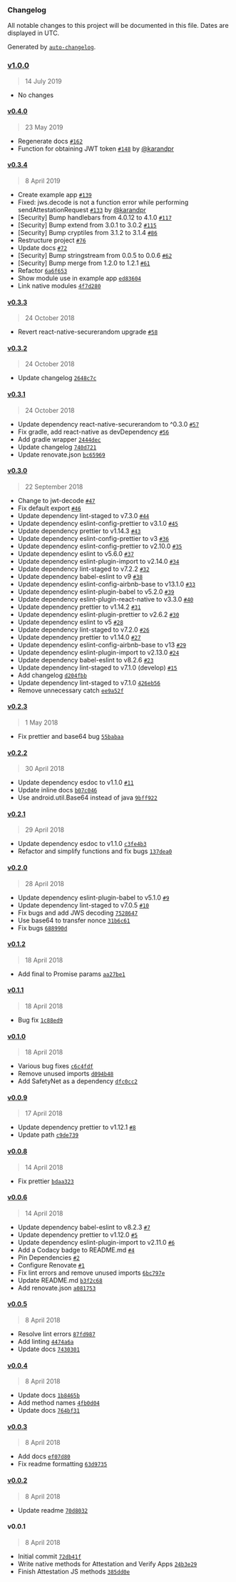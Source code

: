 ### Changelog

All notable changes to this project will be documented in this file. Dates are displayed in UTC.

Generated by [`auto-changelog`](https://github.com/CookPete/auto-changelog).

### [v1.0.0](https://github.com/rajivshah3/react-native-google-safetynet/compare/v0.4.0...v1.0.0)

> 14 July 2019

- No changes

#### [v0.4.0](https://github.com/rajivshah3/react-native-google-safetynet/compare/v0.3.4...v0.4.0)

> 23 May 2019

- Regenerate docs [`#162`](https://github.com/rajivshah3/react-native-google-safetynet/pull/162)
- Function for obtaining JWT token [`#148`](https://github.com/rajivshah3/react-native-google-safetynet/pull/148) by [@karandpr](https://github.com/karandpr)

#### [v0.3.4](https://github.com/rajivshah3/react-native-google-safetynet/compare/v0.3.3...v0.3.4)

> 8 April 2019

- Create example app [`#139`](https://github.com/rajivshah3/react-native-google-safetynet/pull/139)
- Fixed:  jws.decode is not a function error while performing sendAttestationRequest [`#133`](https://github.com/rajivshah3/react-native-google-safetynet/pull/133) by [@karandpr](https://github.com/karandpr)
- [Security] Bump handlebars from 4.0.12 to 4.1.0 [`#117`](https://github.com/rajivshah3/react-native-google-safetynet/pull/117)
- [Security] Bump extend from 3.0.1 to 3.0.2 [`#115`](https://github.com/rajivshah3/react-native-google-safetynet/pull/115)
- [Security] Bump cryptiles from 3.1.2 to 3.1.4 [`#86`](https://github.com/rajivshah3/react-native-google-safetynet/pull/86)
- Restructure project [`#76`](https://github.com/rajivshah3/react-native-google-safetynet/pull/76)
- Update docs [`#72`](https://github.com/rajivshah3/react-native-google-safetynet/pull/72)
- [Security] Bump stringstream from 0.0.5 to 0.0.6 [`#62`](https://github.com/rajivshah3/react-native-google-safetynet/pull/62)
- [Security] Bump merge from 1.2.0 to 1.2.1 [`#61`](https://github.com/rajivshah3/react-native-google-safetynet/pull/61)
- Refactor [`6a6f653`](https://github.com/rajivshah3/react-native-google-safetynet/commit/6a6f653872be4ecca4b5bf75ef39799b3bd76359)
- Show module use in example app [`ed83604`](https://github.com/rajivshah3/react-native-google-safetynet/commit/ed836042ca3eab08580ea0e1a915d0d8c34e1a3c)
- Link native modules [`4f7d280`](https://github.com/rajivshah3/react-native-google-safetynet/commit/4f7d280f334118927824a9143a072a101b46b565)

#### [v0.3.3](https://github.com/rajivshah3/react-native-google-safetynet/compare/v0.3.2...v0.3.3)

> 24 October 2018

- Revert react-native-securerandom upgrade [`#58`](https://github.com/rajivshah3/react-native-google-safetynet/pull/58)

#### [v0.3.2](https://github.com/rajivshah3/react-native-google-safetynet/compare/v0.3.1...v0.3.2)

> 24 October 2018

- Update changelog [`2648c7c`](https://github.com/rajivshah3/react-native-google-safetynet/commit/2648c7c25b66b3843b2f43b4eac5bb8d389a112c)

#### [v0.3.1](https://github.com/rajivshah3/react-native-google-safetynet/compare/v0.3.0...v0.3.1)

> 24 October 2018

- Update dependency react-native-securerandom to ^0.3.0 [`#57`](https://github.com/rajivshah3/react-native-google-safetynet/pull/57)
- Fix gradle, add react-native as devDependency [`#56`](https://github.com/rajivshah3/react-native-google-safetynet/pull/56)
- Add gradle wrapper [`2444dec`](https://github.com/rajivshah3/react-native-google-safetynet/commit/2444dec92d80e9f5ffa25131da2876e1167be500)
- Update changelog [`740d721`](https://github.com/rajivshah3/react-native-google-safetynet/commit/740d7210bf25bd7c1ec213be8518167d652d89c4)
- Update renovate.json [`bc65969`](https://github.com/rajivshah3/react-native-google-safetynet/commit/bc6596959389e0699d0422fdfda7f138441263f4)

#### [v0.3.0](https://github.com/rajivshah3/react-native-google-safetynet/compare/v0.2.3...v0.3.0)

> 22 September 2018

- Change to jwt-decode [`#47`](https://github.com/rajivshah3/react-native-google-safetynet/pull/47)
- Fix default export [`#46`](https://github.com/rajivshah3/react-native-google-safetynet/pull/46)
- Update dependency lint-staged to v7.3.0 [`#44`](https://github.com/rajivshah3/react-native-google-safetynet/pull/44)
- Update dependency eslint-config-prettier to v3.1.0 [`#45`](https://github.com/rajivshah3/react-native-google-safetynet/pull/45)
- Update dependency prettier to v1.14.3 [`#43`](https://github.com/rajivshah3/react-native-google-safetynet/pull/43)
- Update dependency eslint-config-prettier to v3 [`#36`](https://github.com/rajivshah3/react-native-google-safetynet/pull/36)
- Update dependency eslint-config-prettier to v2.10.0 [`#35`](https://github.com/rajivshah3/react-native-google-safetynet/pull/35)
- Update dependency eslint to v5.6.0 [`#37`](https://github.com/rajivshah3/react-native-google-safetynet/pull/37)
- Update dependency eslint-plugin-import to v2.14.0 [`#34`](https://github.com/rajivshah3/react-native-google-safetynet/pull/34)
- Update dependency lint-staged to v7.2.2 [`#32`](https://github.com/rajivshah3/react-native-google-safetynet/pull/32)
- Update dependency babel-eslint to v9 [`#38`](https://github.com/rajivshah3/react-native-google-safetynet/pull/38)
- Update dependency eslint-config-airbnb-base to v13.1.0 [`#33`](https://github.com/rajivshah3/react-native-google-safetynet/pull/33)
- Update dependency eslint-plugin-babel to v5.2.0 [`#39`](https://github.com/rajivshah3/react-native-google-safetynet/pull/39)
- Update dependency eslint-plugin-react-native to v3.3.0 [`#40`](https://github.com/rajivshah3/react-native-google-safetynet/pull/40)
- Update dependency prettier to v1.14.2 [`#31`](https://github.com/rajivshah3/react-native-google-safetynet/pull/31)
- Update dependency eslint-plugin-prettier to v2.6.2 [`#30`](https://github.com/rajivshah3/react-native-google-safetynet/pull/30)
- Update dependency eslint to v5 [`#28`](https://github.com/rajivshah3/react-native-google-safetynet/pull/28)
- Update dependency lint-staged to v7.2.0 [`#26`](https://github.com/rajivshah3/react-native-google-safetynet/pull/26)
- Update dependency prettier to v1.14.0 [`#27`](https://github.com/rajivshah3/react-native-google-safetynet/pull/27)
- Update dependency eslint-config-airbnb-base to v13 [`#29`](https://github.com/rajivshah3/react-native-google-safetynet/pull/29)
- Update dependency eslint-plugin-import to v2.13.0 [`#24`](https://github.com/rajivshah3/react-native-google-safetynet/pull/24)
- Update dependency babel-eslint to v8.2.6 [`#23`](https://github.com/rajivshah3/react-native-google-safetynet/pull/23)
- Update dependency lint-staged to v7.1.0 (develop) [`#15`](https://github.com/rajivshah3/react-native-google-safetynet/pull/15)
- Add changelog [`d204fbb`](https://github.com/rajivshah3/react-native-google-safetynet/commit/d204fbb611656d4400e3a38147f57b852676e105)
- Update dependency lint-staged to v7.1.0 [`426eb56`](https://github.com/rajivshah3/react-native-google-safetynet/commit/426eb56a464fa237e7551541caaf489fe4432437)
- Remove unnecessary catch [`ee9a52f`](https://github.com/rajivshah3/react-native-google-safetynet/commit/ee9a52fa19e81c673abdb9adbda52508aa50fda1)

#### [v0.2.3](https://github.com/rajivshah3/react-native-google-safetynet/compare/v0.2.2...v0.2.3)

> 1 May 2018

- Fix prettier and base64 bug [`55babaa`](https://github.com/rajivshah3/react-native-google-safetynet/commit/55babaa45773955580b129799f46e039d5412f83)

#### [v0.2.2](https://github.com/rajivshah3/react-native-google-safetynet/compare/v0.2.1...v0.2.2)

> 30 April 2018

- Update dependency esdoc to v1.1.0 [`#11`](https://github.com/rajivshah3/react-native-google-safetynet/pull/11)
- Update inline docs [`b07c046`](https://github.com/rajivshah3/react-native-google-safetynet/commit/b07c04665037a5d6ec538621c05c065aee529108)
- Use android.util.Base64 instead of java [`9bff922`](https://github.com/rajivshah3/react-native-google-safetynet/commit/9bff922c58dda992f025bb51d86eca83c0fc0b04)

#### [v0.2.1](https://github.com/rajivshah3/react-native-google-safetynet/compare/v0.2.0...v0.2.1)

> 29 April 2018

- Update dependency esdoc to v1.1.0 [`c3fe4b3`](https://github.com/rajivshah3/react-native-google-safetynet/commit/c3fe4b341f6a15a927c5ba1be08fd6aac02efe8f)
- Refactor and simplify functions and fix bugs [`137dea0`](https://github.com/rajivshah3/react-native-google-safetynet/commit/137dea0ba0884d9727ad601e37973df71f7728f1)

#### [v0.2.0](https://github.com/rajivshah3/react-native-google-safetynet/compare/v0.1.2...v0.2.0)

> 28 April 2018

- Update dependency eslint-plugin-babel to v5.1.0 [`#9`](https://github.com/rajivshah3/react-native-google-safetynet/pull/9)
- Update dependency lint-staged to v7.0.5 [`#10`](https://github.com/rajivshah3/react-native-google-safetynet/pull/10)
- Fix bugs and add JWS decoding [`7528647`](https://github.com/rajivshah3/react-native-google-safetynet/commit/7528647cc81757c893b50c94455a597cc500ab42)
- Use base64 to transfer nonce [`31b6c61`](https://github.com/rajivshah3/react-native-google-safetynet/commit/31b6c613d6a8b02a89512bf574800828abe5d1e3)
- Fix bugs [`688990d`](https://github.com/rajivshah3/react-native-google-safetynet/commit/688990dab957e1a0d909bf4e5227d61c28ed3d55)

#### [v0.1.2](https://github.com/rajivshah3/react-native-google-safetynet/compare/v0.1.1...v0.1.2)

> 18 April 2018

- Add final to Promise params [`aa27be1`](https://github.com/rajivshah3/react-native-google-safetynet/commit/aa27be19081074baefdae95b3ae49f2b0aab363f)

#### [v0.1.1](https://github.com/rajivshah3/react-native-google-safetynet/compare/v0.1.0...v0.1.1)

> 18 April 2018

- Bug fix [`1c88ed9`](https://github.com/rajivshah3/react-native-google-safetynet/commit/1c88ed9bef05ec7e3021ff640cd730aca0211e11)

#### [v0.1.0](https://github.com/rajivshah3/react-native-google-safetynet/compare/v0.0.9...v0.1.0)

> 18 April 2018

- Various bug fixes [`c6c4fdf`](https://github.com/rajivshah3/react-native-google-safetynet/commit/c6c4fdf120064f485e146e77309823a08ff2d9d4)
- Remove unused imports [`d094b48`](https://github.com/rajivshah3/react-native-google-safetynet/commit/d094b4878da735e8863a6270c54f40f922c5772d)
- Add SafetyNet as a dependency [`dfc0cc2`](https://github.com/rajivshah3/react-native-google-safetynet/commit/dfc0cc2fc9a1d3d79e223661799f76cb34877981)

#### [v0.0.9](https://github.com/rajivshah3/react-native-google-safetynet/compare/v0.0.8...v0.0.9)

> 17 April 2018

- Update dependency prettier to v1.12.1 [`#8`](https://github.com/rajivshah3/react-native-google-safetynet/pull/8)
- Update path [`c9de739`](https://github.com/rajivshah3/react-native-google-safetynet/commit/c9de7390fa851940572939cb1c7c2db78e35f9d0)

#### [v0.0.8](https://github.com/rajivshah3/react-native-google-safetynet/compare/v0.0.6...v0.0.8)

> 14 April 2018

- Fix prettier [`bdaa323`](https://github.com/rajivshah3/react-native-google-safetynet/commit/bdaa323bd1ba1c35c2b027d490bd4c9872c5b256)

#### [v0.0.6](https://github.com/rajivshah3/react-native-google-safetynet/compare/v0.0.5...v0.0.6)

> 14 April 2018

- Update dependency babel-eslint to v8.2.3 [`#7`](https://github.com/rajivshah3/react-native-google-safetynet/pull/7)
- Update dependency prettier to v1.12.0 [`#5`](https://github.com/rajivshah3/react-native-google-safetynet/pull/5)
- Update dependency eslint-plugin-import to v2.11.0 [`#6`](https://github.com/rajivshah3/react-native-google-safetynet/pull/6)
- Add a Codacy badge to README.md [`#4`](https://github.com/rajivshah3/react-native-google-safetynet/pull/4)
- Pin Dependencies [`#2`](https://github.com/rajivshah3/react-native-google-safetynet/pull/2)
- Configure Renovate [`#1`](https://github.com/rajivshah3/react-native-google-safetynet/pull/1)
- Fix lint errors and remove unused imports [`6bc797e`](https://github.com/rajivshah3/react-native-google-safetynet/commit/6bc797e767d5c4d338f2a78955378eb54f1532a2)
- Update README.md [`b3f2c68`](https://github.com/rajivshah3/react-native-google-safetynet/commit/b3f2c68c02c5722bf82a19c536330db112aff769)
- Add renovate.json [`a081753`](https://github.com/rajivshah3/react-native-google-safetynet/commit/a081753a403d09da6d395679d7bd1b075943ccc9)

#### [v0.0.5](https://github.com/rajivshah3/react-native-google-safetynet/compare/v0.0.4...v0.0.5)

> 8 April 2018

- Resolve lint errors [`87fd987`](https://github.com/rajivshah3/react-native-google-safetynet/commit/87fd9875fd46d8ca84c3f0f59871a99d61f6bac6)
- Add linting [`4474a6a`](https://github.com/rajivshah3/react-native-google-safetynet/commit/4474a6a7302de2466dcad765c1ceff7c7186268e)
- Update docs [`7430301`](https://github.com/rajivshah3/react-native-google-safetynet/commit/74303015c6bb5281fa909c10bdeb14f8ddc2fbe8)

#### [v0.0.4](https://github.com/rajivshah3/react-native-google-safetynet/compare/v0.0.3...v0.0.4)

> 8 April 2018

- Update docs [`1b8465b`](https://github.com/rajivshah3/react-native-google-safetynet/commit/1b8465bd7f3791a87aba4873fce5abd95b6eafdf)
- Add method names [`4fb0d04`](https://github.com/rajivshah3/react-native-google-safetynet/commit/4fb0d04dca8c123e3a825a4c04b86bd354ac0b83)
- Update docs [`764bf31`](https://github.com/rajivshah3/react-native-google-safetynet/commit/764bf3169234d93b6e81030bc861718f16ca56c8)

#### [v0.0.3](https://github.com/rajivshah3/react-native-google-safetynet/compare/v0.0.2...v0.0.3)

> 8 April 2018

- Add docs [`ef07d80`](https://github.com/rajivshah3/react-native-google-safetynet/commit/ef07d80a55ae1746f67e9cd9817c999026f6f25a)
- Fix readme formatting [`63d9735`](https://github.com/rajivshah3/react-native-google-safetynet/commit/63d9735fdc6dfec234a5d1df644104bf45687787)

#### [v0.0.2](https://github.com/rajivshah3/react-native-google-safetynet/compare/v0.0.1...v0.0.2)

> 8 April 2018

- Update readme [`70d8032`](https://github.com/rajivshah3/react-native-google-safetynet/commit/70d8032d3dfebad459f87b2873d4aececc1ecc8c)

#### v0.0.1

> 8 April 2018

- Initial commit [`72db41f`](https://github.com/rajivshah3/react-native-google-safetynet/commit/72db41f62657c7566cb79a8b58e093d6c99a358b)
- Write native methods for Attestation and Verify Apps [`24b3e29`](https://github.com/rajivshah3/react-native-google-safetynet/commit/24b3e29f707656ce7561ef3fda32fc5f68528a3e)
- Finish Attestation JS methods [`385dd0e`](https://github.com/rajivshah3/react-native-google-safetynet/commit/385dd0eac074708c52d8428bac799db1fae51032)
